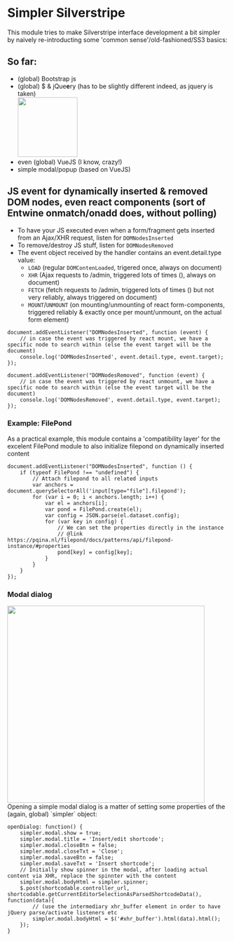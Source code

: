 # Simpler Silverstripe

This module tries to make Silverstripe interface development a bit simpler by naively re-introducting some 'common sense'/old-fashioned/SS3 basics:

## So far:
- (global) Bootstrap js
- (global) $ & jQue**e**ry (has to be slightly different indeed, as jquery is taken)  
  <img width="136" src="https://user-images.githubusercontent.com/1005986/122156443-4043b880-ce69-11eb-9659-efe9ad3f3f18.png">
- even (global) VueJS (I know, crazy!)
- simple modal/popup (based on VueJS)

## JS event for dynamically inserted & removed DOM nodes, even react components (sort of Entwine onmatch/onadd does, without polling)
- To have your JS executed even when a form/fragment gets inserted from an Ajax/XHR request, listen for `DOMNodesInserted`
- To remove/destroy JS stuff, listen for `DOMNodesRemoved`
- The event object received by the handler contains an event.detail.type value:
  - `LOAD` (regular `DOMContenLoaded`, trigered once, always on document)
  - `XHR` (Ajax requests to /admin, triggered lots of times (), always on document)
  - `FETCH` (fetch requests to /admin, triggered lots of times () but not very reliably, always triggered on document)
  - `MOUNT`/`UNMOUNT` (on mounting/unmounting of react form-components, triggered reliably & exactly once per mount/unmount, on the actual form element)

```JS
document.addEventListener("DOMNodesInserted", function (event) {
    // in case the event was triggered by react mount, we have a specific node to search within (else the event target will be the document)
    console.log('DOMNodesInserted', event.detail.type, event.target);
});

document.addEventListener("DOMNodesRemoved", function (event) {
    // in case the event was triggered by react unmount, we have a specific node to search within (else the event target will be the document)
    console.log('DOMNodesRemoved', event.detail.type, event.target);
});
```

### Example: FilePond
As a practical example, this module contains a 'compatibility layer' for the excelent FilePond module to also initialize filepond on dynamically inserted content

```JS
document.addEventListener("DOMNodesInserted", function () {
    if (typeof FilePond !== "undefined") {
        // Attach filepond to all related inputs
        var anchors = document.querySelectorAll('input[type="file"].filepond');
        for (var i = 0; i < anchors.length; i++) {
            var el = anchors[i];
            var pond = FilePond.create(el);
            var config = JSON.parse(el.dataset.config);
            for (var key in config) {
                // We can set the properties directly in the instance
                // @link https://pqina.nl/filepond/docs/patterns/api/filepond-instance/#properties
                pond[key] = config[key];
            }
        }
    }
});
```

### Modal dialog
<img width="450" src="https://user-images.githubusercontent.com/1005986/122156433-3de15e80-ce69-11eb-9787-b4dd7d39f371.png">
Opening a simple modal dialog is a matter of setting some properties of the (again, global) `simpler` object:

```JS
openDialog: function() {
    simpler.modal.show = true;
    simpler.modal.title = 'Insert/edit shortcode';
    simpler.modal.closeBtn = false;
    simpler.modal.closeTxt = 'Close';
    simpler.modal.saveBtn = false;
    simpler.modal.saveTxt = 'Insert shortcode';
    // Initially show spinner in the modal, after loading actual content via XHR, replace the spinnter with the content
    simpler.modal.bodyHtml = simpler.spinner;
    $.post(shortcodable.controller_url, shortcodable.getCurrentEditorSelectionAsParsedShortcodeData(), function(data){
        // (use the intermediary xhr_buffer element in order to have jQuery parse/activate listeners etc
        simpler.modal.bodyHtml = $('#xhr_buffer').html(data).html();
    });
}
